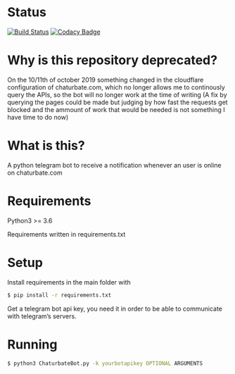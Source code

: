Status
=============
[![Build Status](https://travis-ci.org/fuomag9/ChaturbateBot.svg?branch=master)](https://travis-ci.org/fuomag9/ChaturbateBot)
[![Codacy Badge](https://api.codacy.com/project/badge/Grade/3bab44d73eb5417da2c650ebdb12050f)](https://www.codacy.com/app/fuomag9/ChaturbateBot?utm_source=github.com&amp;utm_medium=referral&amp;utm_content=fuomag9/ChaturbateBot&amp;utm_campaign=Badge_Grade)

Why is this repository deprecated?
=============
On the 10/11th of october 2019 something changed in the cloudflare configuration of chaturbate.com, which no longer allows me to continously query the APIs, so the bot will no longer work at the time of writing (A fix by querying the pages could be made but judging by how fast the requests get blocked and the ammount of work that would be needed is not something I have time to do now)


What is this?
=============

A python telegram bot to receive a notification whenever an user is online on
chaturbate.com

Requirements
============

Python3 >= 3.6

Requirements written in requirements.txt

Setup
=====

Install requirements in the main folder with
```sh
$ pip install -r requirements.txt 
```

Get a telegram bot api key, you need it in order to be able to communicate with
telegram’s servers.

Running
=======

```sh 
$ python3 ChaturbateBot.py -k yourbotapikey OPTIONAL ARGUMENTS
```
